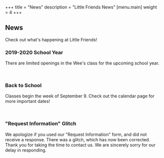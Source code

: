 +++
title = "News"
description = "Little Friends News"
[menu.main]
  weight = 4
+++

## News

Check out what's happening at Little Friends! 

### 2019-2020 School Year  

There are limited openings in the Wee's class for the upcoming school year. 

&nbsp;


### Back to School

Classes begin the week of September 9.  Check out the calendar page for more important dates!

&nbsp;


### "Request Information" Glitch

We apologize if you used our "Request Information" form, and did not receive a response. There was a glitch, which has now been corrected. Thank you for taking the time to contact us. We are sincerely sorry for our delay in responding.


